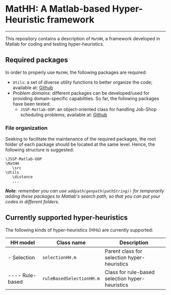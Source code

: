 # MatHH: A Matlab-based Hyper-Heuristic framework
---
This repository contains a description of `MatHH`, a framework developed in Matlab for coding and testing hyper-heuristics.

## Required packages
In order to properly use `MatHH`, the following packages are required:

- `Utils`: a set of diverse utility functions to better organize the code; available at: [Github](https://github.com/iamaya2/Utils)
- *Problem domains:* different packages can be developed/used for providing domain-specific capabilities. So far, the following packages have been tested:
   - `JSSP-Matlab-OOP`: an object-oriented class for handling Job-Shop scheduling problems; available at: [Github](https://github.com/iamaya2/JSSP-Matlab-OOP)

### File organization
Seeking to facilitate the maintenance of the required packages, the root folder of each package should be located at the same level. Hence, the following structure is suggested:

```
\JSSP-Matlab-OOP
\MatHH
   \src
\Utils
   \distance
   ...
```   
   
***Note**: remember you can use `addpath(genpath(pathString))` for temporarily adding these packages to Matlab's search path, so that you can put your codes in different folders.*

## Currently supported hyper-heuristics
The following kinds of hyper-heuristics (HHs) are currently supported:

HH model 		| Class name 				| Description
-- 				| -- 						| --
- Selection 	| `selectionHH.m`		 	| Parent class for selection hyper-heuristics
---- Rule-based | `ruleBasedSelectionHH.m` 	| Class for rule-based selection hyper-heuristics
